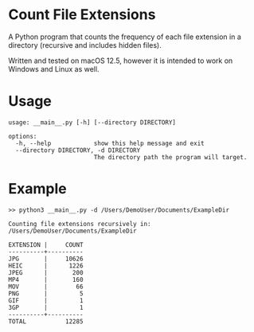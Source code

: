 # Count File Extensions
A Python program that counts the frequency of each file extension in a directory (recursive and includes hidden files).

Written and tested on macOS 12.5, however it is intended to work on Windows and Linux as well.
 
# Usage
```
usage: __main__.py [-h] [--directory DIRECTORY]

options:
  -h, --help            show this help message and exit
  --directory DIRECTORY, -d DIRECTORY
                        The directory path the program will target.
```

# Example
```
>> python3 __main__.py -d /Users/DemoUser/Documents/ExampleDir

Counting file extensions recursively in: /Users/DemoUser/Documents/ExampleDir

EXTENSION |     COUNT
----------+----------
JPG       |     10626
HEIC      |      1226
JPEG      |       200
MP4       |       160
MOV       |        66
PNG       |         5
GIF       |         1
3GP       |         1
----------+----------
TOTAL           12285
```